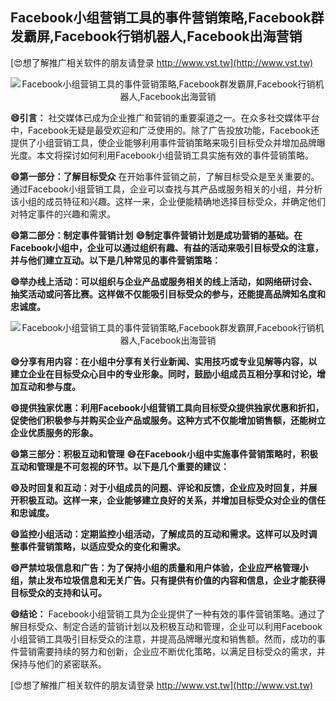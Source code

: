 ## **Facebook小组营销工具的事件营销策略,Facebook群发霸屏,Facebook行销机器人,Facebook出海营销**

[😍想了解推广相关软件的朋友请登录 http://www.vst.tw](http://www.vst.tw)

 <center><img src="https://vst.tw/MP4/tuiguang/png/0.png" alt="Facebook小组营销工具的事件营销策略,Facebook群发霸屏,Facebook行销机器人,Facebook出海营销"></center>

**😄引言：**
社交媒体已成为企业推广和营销的重要渠道之一。在众多社交媒体平台中，Facebook无疑是最受欢迎和广泛使用的。除了广告投放功能，Facebook还提供了小组营销工具，使企业能够利用事件营销策略来吸引目标受众并增加品牌曝光度。本文将探讨如何利用Facebook小组营销工具实施有效的事件营销策略。

**😄第一部分：了解目标受众**
在开始事件营销之前，了解目标受众是至关重要的。通过Facebook小组营销工具，企业可以查找与其产品或服务相关的小组，并分析该小组的成员特征和兴趣。这样一来，企业便能精确地选择目标受众，并确定他们对特定事件的兴趣和需求。

**😄第二部分：制定事件营销计划**
**😄制定事件营销计划是成功营销的基础。在Facebook小组中，企业可以通过组织有趣、有益的活动来吸引目标受众的注意，并与他们建立互动。以下是几种常见的事件营销策略：**

**😄举办线上活动：可以组织与企业产品或服务相关的线上活动，如网络研讨会、抽奖活动或问答比赛。这样做不仅能吸引目标受众的参与，还能提高品牌知名度和忠诚度。**

 <center><img src="https://vst.tw/MP4/tuiguang/png/5.png" alt="Facebook小组营销工具的事件营销策略,Facebook群发霸屏,Facebook行销机器人,Facebook出海营销"></center>

**😄分享有用内容：在小组中分享有关行业新闻、实用技巧或专业见解等内容，以建立企业在目标受众心目中的专业形象。同时，鼓励小组成员互相分享和讨论，增加互动和参与度。**

**😄提供独家优惠：利用Facebook小组营销工具向目标受众提供独家优惠和折扣，促使他们积极参与并购买企业产品或服务。这种方式不仅能增加销售额，还能树立企业优质服务的形象。**

**😄第三部分：积极互动和管理**
**😄在Facebook小组中实施事件营销策略时，积极互动和管理是不可忽视的环节。以下是几个重要的建议：**

**😄及时回复和互动：对于小组成员的问题、评论和反馈，企业应及时回复，并展开积极互动。这样一来，企业能够建立良好的关系，并增加目标受众对企业的信任和忠诚度。**

**😄监控小组活动：定期监控小组活动，了解成员的互动和需求。这样可以及时调整事件营销策略，以适应受众的变化和需求。**

**😄严禁垃圾信息和广告：为了保持小组的质量和用户体验，企业应严格管理小组，禁止发布垃圾信息和无关广告。只有提供有价值的内容和信息，企业才能获得目标受众的支持和认可。**

**😄结论：**
Facebook小组营销工具为企业提供了一种有效的事件营销策略。通过了解目标受众、制定合适的营销计划以及积极互动和管理，企业可以利用Facebook小组营销工具吸引目标受众的注意，并提高品牌曝光度和销售额。然而，成功的事件营销需要持续的努力和创新，企业应不断优化策略，以满足目标受众的需求，并保持与他们的紧密联系。

[😍想了解推广相关软件的朋友请登录 http://www.vst.tw](http://www.vst.tw)



